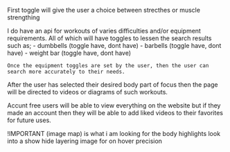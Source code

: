 First toggle will give the user a choice between strecthes or muscle strengthing

I do have an api for workouts of varies difficulties and/or equipment requirements. 
    All of which will have toggles to lessen the search results such as;
        - dumbbells (toggle have, dont have)
        - barbells (toggle have, dont have)
        - weight bar (toggle have, dont have)

    Once the equipment toggles are set by the user, then the user can search more accurately to their needs.

After the user has selected their desired body part of focus then the page will be directed to videos or diagrams of such workouts.

Accunt free users will be able to view everything on the website but if they made an account then they will be able to add liked videos to their favorites for future uses.

!IMPORTANT (image map) is what i am looking for the body highlights
look into a show hide layering image for on hover precision